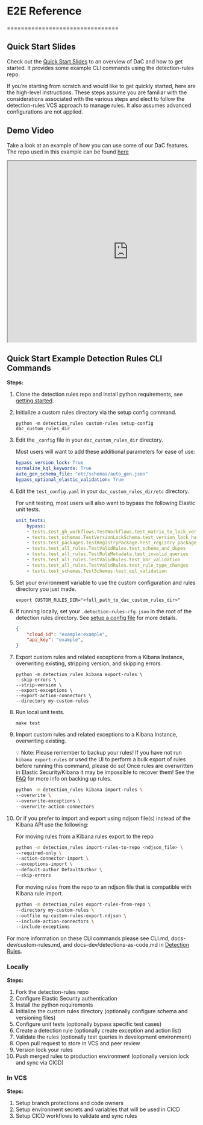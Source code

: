 # E2E Reference
================================

## Quick Start Slides

Check out the [Quick Start Slides](./_static/DaC_Rolling_your_own_Detections_as_Code.pdf) to an overview of DaC and how to get started. It provides some example CLI commands using the detection-rules repo.


If you’re starting from scratch and would like to get quickly started, here are the high-level instructions. These steps assume you are familiar with the considerations associated with the various steps and elect to follow the detection-rules VCS approach to manage rules. It also assumes advanced configurations are not applied.

## Demo Video

Take a look at an example of how you can use some of our DaC features. The repo used in this example can be found [here](https://github.com/eric-forte-elastic/detection-rules-dac-demo)


<div style="position: relative; height: 0; overflow: hidden; max-width: 100%; height: auto;">
    <iframe src="https://drive.google.com/file/d/1XMPSdgjZipa94xufv_4byVrMm-0XaKZh/preview" width="640" height="480" allow="autoplay"></iframe>
</div>

## Quick Start Example Detection Rules CLI Commands

**Steps:**

1. Clone the detection rules repo and install python requirements, see [getting started](https://github.com/elastic/detection-rules?tab=readme-ov-file#getting-started).

1. Initialize a custom rules directory via the setup config command. 

    `python -m detection_rules custom-rules setup-config dac_custom_rules_dir`

1. Edit the `_config` file in your `dac_custom_rules_dir` directory. 

    Most users will want to add these additional parameters for ease of use:

    ```yaml
    bypass_version_lock: True
    normalize_kql_keywords: True
    auto_gen_schema_file: "etc/schemas/auto_gen.json"
    bypass_optional_elastic_validation: True
    ```

1. Edit the `test_config.yaml` in your `dac_custom_rules_dir/etc` directory. 

    For unit testing, most users will also want to bypass the following Elastic unit tests.

    ```yaml
    unit_tests:
        bypass:
        - tests.test_gh_workflows.TestWorkflows.test_matrix_to_lock_version_defaults
        - tests.test_schemas.TestVersionLockSchema.test_version_lock_has_nested_previous
        - tests.test_packages.TestRegistryPackage.test_registry_package_config
        - tests.test_all_rules.TestValidRules.test_schema_and_dupes
        - tests.test_all_rules.TestRuleMetadata.test_invalid_queries
        - tests.test_all_rules.TestValidRules.test_bbr_validation
        - tests.test_all_rules.TestValidRules.test_rule_type_changes
        - tests.test_schemas.TestSchemas.test_eql_validation
    ```

1. Set your environment variable to use the custom configuration and rules directory you just made.

    `export CUSTOM_RULES_DIR="<full_path_to_dac_custom_rules_dir>"`

1. If running locally, set your `.detection-rules-cfg.json` in the root of the detection rules directory. See [setup a config file](https://github.com/elastic/detection-rules/blob/main/CLI.md#setup-a-config-file) for more details.

    ```json
    {
        "cloud_id": "example:example",
        "api_key": "example",
    }
    ```

1. Export custom rules and related exceptions from a Kibana Instance, overwriting existing, stripping version, and skipping errors.

    ```
    python -m detection_rules kibana export-rules \
    --skip-errors \
    --strip-version \
    --export-exceptions \
    --export-action-connectors \
    --directory my-custom-rules
    ```

1. Run local unit tests.

   `make test`

1. Import custom rules and related exceptions to a Kibana Instance, overwriting existing.

    💡 Note: Please remember to backup your rules! If you have not run `kibana export-rules` or used the UI to perform a bulk export of rules before running this command, please do so! Once rules are overwritten in Elastic Security/Kibana it may be impossible to recover them! See the [FAQ](./faq.md#q8-how-can-i-backup-my-rules-prior-to-overwriting-rules-in-kibana) for more info on backing up rules. 

    ```bash
    python -m detection_rules kibana import-rules \
    --overwrite \
    --overwrite-exceptions \
    --overwrite-action-connectors
    ```

1. Or if you prefer to import and export using ndjson file(s) instead of the Kibana API use the following:

    For moving rules from a Kibana rules export to the repo

    ```bash
    python -m detection_rules import-rules-to-repo <ndjson_file> \
    --required-only \
    --action-connector-import \
    --exceptions-import \
    --default-author DefaultAuthor \
    --skip-errors
    ```

    For moving rules from the repo to an ndjson file that is compatible with Kibana rule import.

    ```bash
    python -m detection_rules export-rules-from-repo \
    --directory my-custom-rules \
    --outfile my-custom-rules-export.ndjson \
    --include-action-connectors \
    --include-exceptions
    ```

For more information on these CLI commands please see CLI.md, docs-dev/custom-rules.md, and docs-dev/detections-as-code.md in [Detection Rules](https://github.com/elastic/detection-rules).

### Locally

**Steps:**

1. Fork the detection-rules repo
1. Configure Elastic Security authentication
1. Install the python requirements
1. Initialize the custom rules directory (optionally configure schema and versioning files)
1. Configure unit tests (optionally bypass specific test cases)
1. Create a detection rule (optionally create exception and action list)
1. Validate the rules (optionally test queries in development environment)
1. Open pull request to store in VCS and peer review
1. Version lock your rules
1. Push merged rules to production environment (optionally version lock and sync via CICD)

### In VCS

**Steps:**

1. Setup branch protections and code owners
1. Setup environment secrets and variables that will be used in CICD
1. Setup CICD workflows to validate and sync rules

